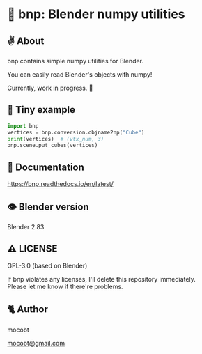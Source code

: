 # 🐣 bnp: Blender numpy utilities
## ✌ About

bnp contains simple numpy utilities for Blender.

You can easily read Blender's objects with numpy!

Currently, work in progress. 🥺

##  🎲 Tiny example

```py
import bnp
vertices = bnp.conversion.objname2np("Cube")
print(vertices)  # (vtx_num, 3)
bnp.scene.put_cubes(vertices)
```

## 📄 Documentation

https://bnp.readthedocs.io/en/latest/

## 👁 Blender version

Blender 2.83

## ⚠️ LICENSE

GPL-3.0 (based on Blender)

If bnp violates any licenses, I'll delete this repository immediately.  
Please let me know if there're problems.

## 🐈 Author

mocobt

mocobt@gmail.com
